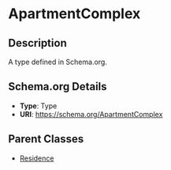# ApartmentComplex

## Description
A type defined in Schema.org.

## Schema.org Details
- **Type**: Type
- **URI**: https://schema.org/ApartmentComplex

## Parent Classes
- [Residence](../Residence.md)


